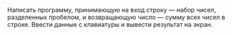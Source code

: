 ﻿Написать программу, принимающую на вход строку — набор чисел,
разделенных пробелом, и возвращающую число — сумму всех чисел в строке.
Ввести данные с клавиатуры и вывести результат на экран.

